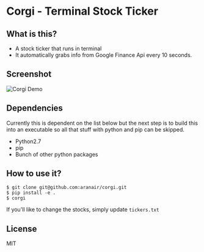 Corgi - Terminal Stock Ticker
=============================

## What is this?

- A stock ticker that runs in terminal
- It automatically grabs info from Google Finance Api every 10 seconds.

## Screenshot

![Corgi Demo](https://github.com/aranair/corgi/corgi-demo.png "Demo")

## Dependencies

Currently this is dependent on the list below but the next step is to build this into an executable so
all that stuff with python and pip can be skipped.

- Python2.7
- pip
- Bunch of other python packages

## How to use it?

```
$ git clone git@github.com:aranair/corgi.git
$ pip install -e .
$ corgi
```

If you'll like to change the stocks, simply update `tickers.txt`

## License

MIT
